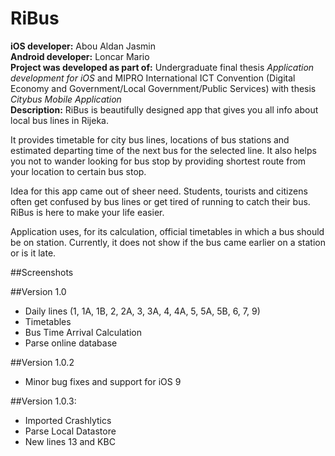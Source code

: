 # RiBus

<b>iOS developer:</b> Abou Aldan Jasmin<br>
<b>Android developer:</b> Loncar Mario<br>
<b>Project was developed as part of:</b> Undergraduate final thesis <i>Application development for iOS</i> and MIPRO International ICT Convention (Digital Economy and Government/Local Government/Public Services) with thesis <i>Citybus Mobile Application</i><br>
<b>Description:</b> RiBus is beautifully designed app that gives you all info about local bus lines in Rijeka.
 
It provides timetable for city bus lines, locations of bus stations and estimated departing time of the next bus for the selected line. It also helps you not to wander looking for bus stop by providing shortest route from your location to certain bus stop.
 
Idea for this app came out of sheer need. Students, tourists and citizens often get confused by bus lines or get tired of running to catch their bus. RiBus is here to make your life easier.

Application uses, for its calculation, official timetables in which a bus should be on station. Currently, it does not show if the bus came earlier on a station or is it late.

##Screenshots

##Version 1.0
- Daily lines (1, 1A, 1B, 2, 2A, 3, 3A, 4, 4A, 5, 5A, 5B, 6, 7, 9)
- Timetables
- Bus Time Arrival Calculation
- Parse online database

##Version 1.0.2
- Minor bug fixes and support for iOS 9

##Version 1.0.3:
- Imported Crashlytics
- Parse Local Datastore
- New lines 13 and KBC
